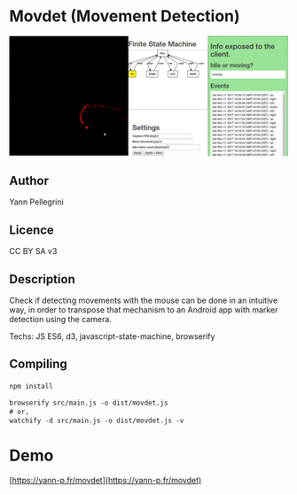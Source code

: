 # Movdet (Movement Detection)

![Screen](screen.jpg)

## Author
Yann Pellegrini

## Licence
CC BY SA v3

## Description
Check if detecting movements with the mouse can be done in an intuitive way, in order to transpose that mechanism to an Android app with marker detection using the camera.

Techs: JS ES6, d3, javascript-state-machine, browserify

## Compiling

`npm install`

```
browserify src/main.js -o dist/movdet.js
# or,
watchify -d src/main.js -o dist/movdet.js -v
```

# Demo

[https://yann-p.fr/movdet](https://yann-p.fr/movdet)
